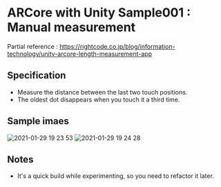 # ARCore with Unity Sample001 : Manual measurement

Partial reference : 
https://rightcode.co.jp/blog/information-technology/unity-arcore-length-measurement-app

## Specification
- Measure the distance between the last two touch positions.
- The oldest dot disappears when you touch it a third time.

## Sample imaes
![2021-01-29 19 23 53](https://user-images.githubusercontent.com/37019008/106263389-a4bdfc80-6267-11eb-9b45-a29da336b564.png)
![2021-01-29 19 24 28](https://user-images.githubusercontent.com/37019008/106263398-a982b080-6267-11eb-9073-3e7b8a50add7.png)


## Notes
- It's a quick build while experimenting, so you need to refactor it later.


